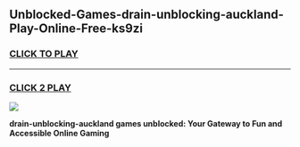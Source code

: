 
## Unblocked-Games-drain-unblocking-auckland-Play-Online-Free-ks9zi
<h3>
<a href="https://premium76.site?title=drain-unblocking-auckland&ref=26A">CLICK TO PLAY</a></h3>
<hr>

<h3>
<a href="https://premium76.site?title=drain-unblocking-auckland&ref=26A">CLICK 2 PLAY</a>
  
</h3>

<a href="https://premium76.site?title=drain-unblocking-auckland&ref=26A"><img src="https://clearcache.store/games.png"></a>


**drain-unblocking-auckland games unblocked: Your Gateway to Fun and Accessible Online Gaming**
